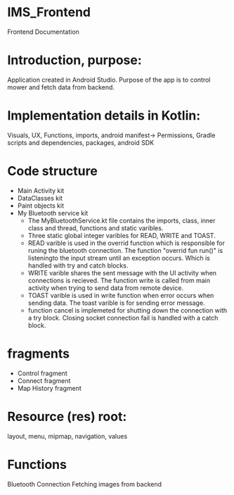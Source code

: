 # IMS_Frontend

Frontend Documentation

# Introduction, purpose:
Application created in Android Studio. Purpose of the app is to control mower and fetch data from backend.

# Implementation details in Kotlin:

Visuals, UX, Functions, imports, android manifest-> Permissions,
Gradle scripts and dependencies, packages, android SDK

# Code structure
- Main Activity kit
- DataClasses kit
- Paint objects kit
- My Bluetooth service kit
   - The MyBluetoothService.kt file contains the imports, class, inner class and thread, functions and static varibles.
   - Three static global integer varibles for READ, WRITE and TOAST. 
    - READ varible is used in the overrid function which is responsible for runing the bluetooth connection. The function "overrid fun run()" is listeningto the input stream until an exception occurs. Which is handled with try and catch blocks.
   - WRITE varible shares the sent message with the UI activity when connections is recieved. The function write is called from main activity when trying to send data from remote device.
   - TOAST varible is used in write function when error occurs when sending data. The toast varible is for sending error message.
   - function cancel is implemeted for shutting down the connection with a try block. Closing socket connection fail is handled with a catch block.
# fragments
- Control fragment
- Connect fragment
- Map History fragment

# Resource (res) root:
layout, menu, mipmap, navigation, values
# Functions
Bluetooth Connection
Fetching images from backend
